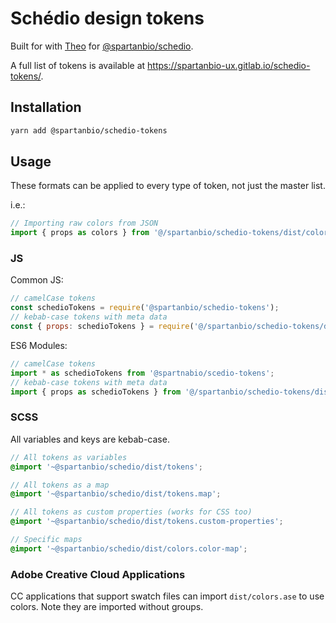 # Schédio design tokens

Built for with [Theo](https://github.com/salesforce-ux/theo) for [@spartanbio/schedio](https://gitlab.com/spartanbio-ux/schedio).

A full list of tokens is available at https://spartanbio-ux.gitlab.io/schedio-tokens/.

## Installation

```bash
yarn add @spartanbio/schedio-tokens
```

## Usage

These formats can be applied to every type of token, not just the master list.

i.e.:

```js
// Importing raw colors from JSON
import { props as colors } from '@/spartanbio/schedio-tokens/dist/colors.raw.json';
```

### JS

Common JS:

```js
// camelCase tokens
const schedioTokens = require('@spartanbio/schedio-tokens');
// kebab-case tokens with meta data
const { props: schedioTokens } = require('@/spartanbio/schedio-tokens/dist/tokens.raw.json');
```

ES6 Modules:

```js
// camelCase tokens
import * as schedioTokens from '@spartnabio/scedio-tokens';
// kebab-case tokens with meta data
import { props as schedioTokens } from '@/spartanbio/schedio-tokens/dist/tokens.raw.json';
```

### SCSS

All variables and keys are kebab-case.

```scss
// All tokens as variables
@import '~@spartanbio/schedio/dist/tokens';

// All tokens as a map
@import '~@spartanbio/schedio/dist/tokens.map';

// All tokens as custom properties (works for CSS too)
@import '~@spartanbio/schedio/dist/tokens.custom-properties';

// Specific maps
@import '~@spartanbio/schedio/dist/colors.color-map';
```

### Adobe Creative Cloud Applications

CC applications that support swatch files can import `dist/colors.ase` to use colors. Note they are imported without groups.

